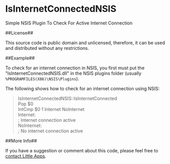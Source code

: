 IsInternetConnectedNSIS
=======================

Simple NSIS Plugin To Check For Active Internet Connection

##License##

This source code is public domain and unlicensed, therefore, it can be used and distributed without any restrictions.

##Example##

To check for an internet connection in NSIS, you first must put the "IsInternetConnectedNSIS.dll" in the NSIS plugins folder (usually ``%PROGRAMFILES(X86)\NSIS\Plugins``).

The following shows how to check for an internet connection using NSIS:

> IsInternetConnectedNSIS::IsInternetConnected  
>   Pop $0  
>   IntCmp $0 1 Internet NoInternet  
>   Internet:  
>   ; Internet connection active  
>   NoInternet:  
> ; No internet connection active

##More Info##

If you have a suggestion or comment about this code, please feel free to [contact Little Apps](https://www.little-apps.com/contact.html).